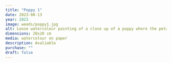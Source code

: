 ```yaml
---
title: "Poppy 1"
date: 2023-08-13
year: 2023
image: weeds/poppy1.jpg
alt: Loose watercolour painting of a close up of a poppy where the petals meet the stem. The form is suggested in the foreground, fading into watercolour bleeds by the petals in the background.
dimensions: 20x20 cm
media: watercolour on paper
description: Avaliable
purchase: ""
draft: false
---
```


